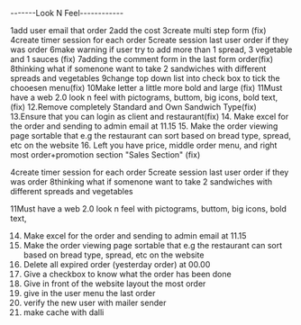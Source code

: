-------Look N Feel------------

1add user email that order
2add the cost 
3create multi step form (fix)
4create timer session for each order
5create session last user order if they was order
6make warning if user try to add more than 1 spread, 3 vegetable and 1 sauces (fix)
7adding the comment form in the last form order(fix)
8thinking what if somenone want to take 2 sandwiches with different spreads and vegetables
9change top down list into check box to tick the chooesen menu(fix)
10Make letter a little more bold and large (fix)
11Must have a web 2.0 look n feel with pictograms, buttom, big icons,  bold text, (fix)
12.Remove completely Standard and Own Sandwich Type(fix)
13.Ensure that you can login as client and restaurant(fix)
14. Make excel for the order and sending to admin email at 11.15
15. Make the order viewing page sortable that e.g the restaurant can sort based on bread type, spread, etc on the website 
16. Left you have price, middle order menu, and right most order+promotion section "Sales Section" (fix)




4create timer session for each order
5create session last user order if they was order
8thinking what if somenone want to take 2 sandwiches with different spreads and vegetables

11Must have a web 2.0 look n feel with pictograms, buttom, big icons,  bold text,

14. Make excel for the order and sending to admin email at 11.15
15. Make the order viewing page sortable that e.g the restaurant can sort based on bread type, spread, etc on the website
16. Delete all expired order (yesterday order) at 00.00
17. Give a checkbox to know what the order has been done
18. Give in front of the website layout the most order
19. give in the user menu the last order
20. verify the new user with mailer sender
21. make cache with dalli











